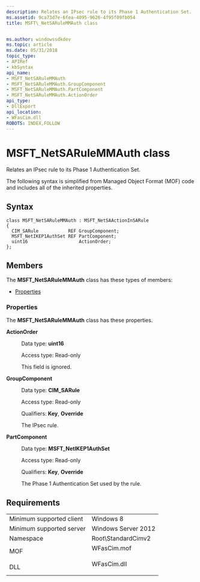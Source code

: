 ```yaml
---
description: Relates an IPsec rule to its Phase 1 Authentication Set.
ms.assetid: 9ca73d7e-6fea-4095-9626-4f95f09fb054
title: MSFT\_NetSARuleMMAuth class


ms.author: windowssdkdev
ms.topic: article
ms.date: 05/31/2018
topic_type: 
- APIRef
- kbSyntax
api_name: 
- MSFT_NetSARuleMMAuth
- MSFT_NetSARuleMMAuth.GroupComponent
- MSFT_NetSARuleMMAuth.PartComponent
- MSFT_NetSARuleMMAuth.ActionOrder
api_type: 
- DllExport
api_location: 
- WFasCim.dll
ROBOTS: INDEX,FOLLOW
---
```


# MSFT\_NetSARuleMMAuth class

Relates an IPsec rule to its Phase 1 Authentication Set.

The following syntax is simplified from Managed Object Format (MOF) code and includes all of the inherited properties.

## Syntax

``` syntax
class MSFT_NetSARuleMMAuth : MSFT_NetSAActionInSARule
{
  CIM_SARule           REF GroupComponent;
  MSFT_NetIKEP1AuthSet REF PartComponent;
  uint16                   ActionOrder;
};
```

## Members

The **MSFT\_NetSARuleMMAuth** class has these types of members:

-   [Properties](#properties)

### Properties

The **MSFT\_NetSARuleMMAuth** class has these properties.

<dl> <dt>

**ActionOrder**
</dt> <dd> <dl> <dt>

Data type: **uint16**
</dt> <dt>

Access type: Read-only
</dt> </dl>

This field is ignored.

</dd> <dt>

**GroupComponent**
</dt> <dd> <dl> <dt>

Data type: **CIM\_SARule**
</dt> <dt>

Access type: Read-only
</dt> <dt>

Qualifiers: **Key**, **Override**
</dt> </dl>

The IPsec rule.

</dd> <dt>

**PartComponent**
</dt> <dd> <dl> <dt>

Data type: **MSFT\_NetIKEP1AuthSet**
</dt> <dt>

Access type: Read-only
</dt> <dt>

Qualifiers: **Key**, **Override**
</dt> </dl>

The Phase 1 Authentication Set used by the rule.

</dd> </dl>

## Requirements



|                                     |                                                                                        |
|-------------------------------------|----------------------------------------------------------------------------------------|
| Minimum supported client<br/> | Windows 8<br/>                                                                   |
| Minimum supported server<br/> | Windows Server 2012<br/>                                                         |
| Namespace<br/>                | Root\\StandardCimv2<br/>                                                         |
| MOF<br/>                      | <dl> <dt>WFasCim.mof</dt> </dl> |
| DLL<br/>                      | <dl> <dt>WFasCim.dll</dt> </dl> |



 

 




